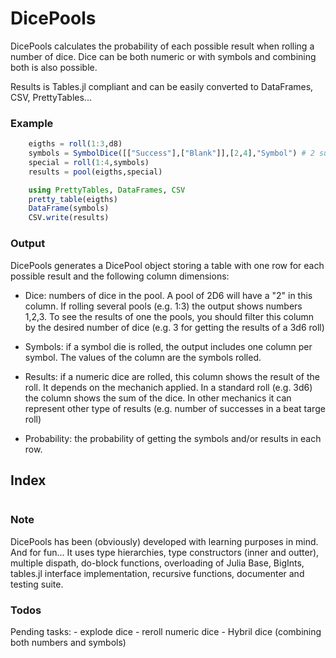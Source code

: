 # DicePools

DicePools calculates the probability of each possible result when rolling a number of dice. Dice can be both numeric or with symbols and combining both is also possible.

Results is Tables.jl compliant and can be easily converted to DataFrames, CSV, PrettyTables...

### Example 
```julia
    eigths = roll(1:3,d8)
    symbols = SymbolDice([["Success"],["Blank"]],[2,4],"Symbol") # 2 success and 4 blanks
    special = roll(1:4,symbols)
    results = pool(eigths,special)

    using PrettyTables, DataFrames, CSV
    pretty_table(eigths)
    DataFrame(symbols)
    CSV.write(results)
```

### Output 

DicePools generates a DicePool object storing a table with one row for each possible result and the following column dimensions:

- Dice: numbers of dice in the pool. A pool of 2D6 will have a "2" in this column. If rolling several pools (e.g. 1:3) the output shows numbers 1,2,3. To see the results of one the pools, you should filter this column by the desired number of dice (e.g. 3 for getting the results of a 3d6 roll)

- Symbols: if a symbol die is rolled, the output includes one column per symbol. The values of the column are the symbols rolled. 

- Results: if a numeric dice are rolled, this column shows the result of the roll. It depends on the mechanich applied. In a standard roll (e.g. 3d6) the column shows the sum of the dice. In other mechanics it can represent other type of results (e.g. number of successes in a beat targe roll)

- Probability: the probability of getting the symbols and/or results in each row.

## Index

```@index
```

### Note

DicePools has been (obviously) developed with learning purposes in mind. And for fun... It uses type hierarchies, type constructors (inner and outter), multiple dispath, do-block functions, overloading of Julia Base, BigInts, tables.jl interface implementation, recursive functions, documenter and testing suite.

### Todos
Pending tasks:
    - explode dice
    - reroll numeric dice
    - Hybril dice (combining both numbers and symbols)
